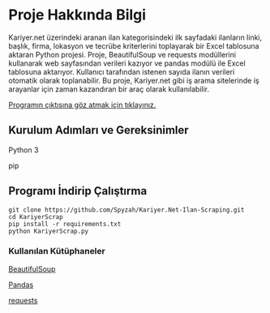 # Proje Hakkında Bilgi
Kariyer.net üzerindeki aranan ilan kategorisindeki ilk sayfadaki ilanların linki, başlık, firma, lokasyon ve tecrübe kriterlerini toplayarak bir Excel tablosuna aktaran Python projesi. Proje, BeautifulSoup ve requests modüllerini kullanarak web sayfasından verileri kazıyor ve pandas modülü ile Excel tablosuna aktarıyor. Kullanıcı tarafından istenen sayıda ilanın verileri otomatik olarak toplanabilir. Bu proje, Kariyer.net gibi iş arama sitelerinde iş arayanlar için zaman kazandıran bir araç olarak kullanılabilir.

[Programın çıktısına göz atmak için tıklayınız.](https://prnt.sc/QJaaxp-vjcm7)

## Kurulum Adımları ve Gereksinimler

Python 3

pip

## Programı İndirip Çalıştırma 

```
git clone https://github.com/Spyzah/Kariyer.Net-Ilan-Scraping.git
cd KariyerScrap
pip install -r requirements.txt
python KariyerScrap.py
```

### Kullanılan Kütüphaneler

[BeautifulSoup](https://github.com/wention/BeautifulSoup4)

[Pandas](https://github.com/pandas-dev/pandas)

[requests](https://github.com/psf/requests)

